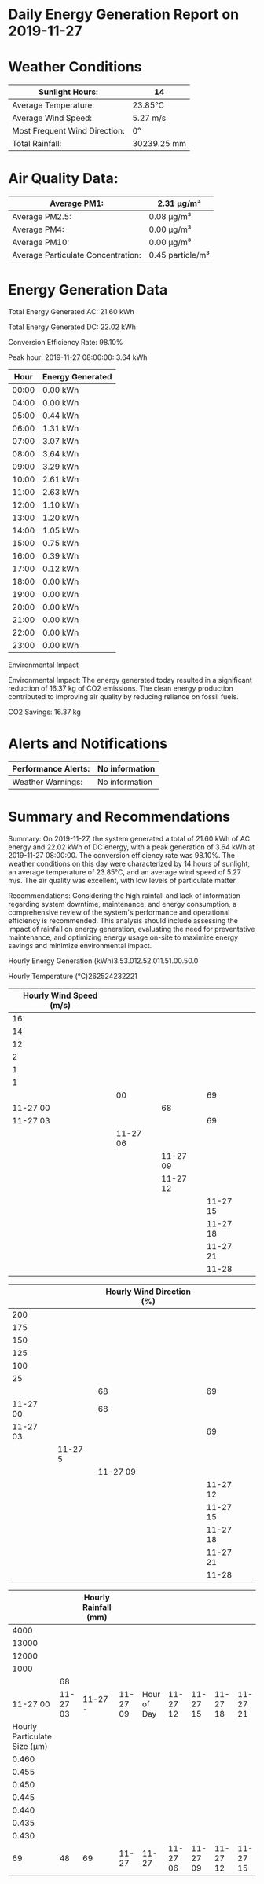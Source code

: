 # Daily Energy Generation Report on 2019-11-27

# Weather Conditions

|Sunlight Hours:|14|
|---|---|
|Average Temperature:|23.85°C|
|Average Wind Speed:|5.27 m/s|
|Most Frequent Wind Direction:|0°|
|Total Rainfall:|30239.25 mm|

# Air Quality Data:

|Average PM1:|2.31 μg/m³|
|---|---|
|Average PM2.5:|0.08 μg/m³|
|Average PM4:|0.00 μg/m³|
|Average PM10:|0.00 μg/m³|
|Average Particulate Concentration:|0.45 particle/m³|

# Energy Generation Data

Total Energy Generated AC: 21.60 kWh

Total Energy Generated DC: 22.02 kWh

Conversion Efficiency Rate: 98.10%

Peak hour: 2019-11-27 08:00:00: 3.64 kWh

|Hour|Energy Generated|
|---|---|
|00:00|0.00 kWh|
|04:00|0.00 kWh|
|05:00|0.44 kWh|
|06:00|1.31 kWh|
|07:00|3.07 kWh|
|08:00|3.64 kWh|
|09:00|3.29 kWh|
|10:00|2.61 kWh|
|11:00|2.63 kWh|
|12:00|1.10 kWh|
|13:00|1.20 kWh|
|14:00|1.05 kWh|
|15:00|0.75 kWh|
|16:00|0.39 kWh|
|17:00|0.12 kWh|
|18:00|0.00 kWh|
|19:00|0.00 kWh|
|20:00|0.00 kWh|
|21:00|0.00 kWh|
|22:00|0.00 kWh|
|23:00|0.00 kWh|

Environmental Impact

Environmental Impact: The energy generated today resulted in a significant reduction of 16.37 kg of CO2 emissions. The clean energy production contributed to improving air quality by reducing reliance on fossil fuels.

CO2 Savings: 16.37 kg

# Alerts and Notifications

|Performance Alerts:|No information|
|---|---|
|Weather Warnings:|No information|

# Summary and Recommendations

Summary: On 2019-11-27, the system generated a total of 21.60 kWh of AC energy and 22.02 kWh of DC energy, with a peak generation of 3.64 kWh at 2019-11-27 08:00:00. The conversion efficiency rate was 98.10%. The weather conditions on this day were characterized by 14 hours of sunlight, an average temperature of 23.85°C, and an average wind speed of 5.27 m/s. The air quality was excellent, with low levels of particulate matter.

Recommendations: Considering the high rainfall and lack of information regarding system downtime, maintenance, and energy consumption, a comprehensive review of the system's performance and operational efficiency is recommended. This analysis should include assessing the impact of rainfall on energy generation, evaluating the need for preventative maintenance, and optimizing energy usage on-site to maximize energy savings and minimize environmental impact.

Hourly Energy Generation (kWh)3.53.012.52.011.51.00.50.0

Hourly Temperature (°C)262524232221

|Hourly Wind Speed (m/s)| | | | |
|---|---|---|---|---|
|16| | | | |
|14| | | | |
|12| | | | |
|2| | | | |
|1| | | | |
|1| | | | |
| |00| |69| |
|11-27 00| |68| | |
|11-27 03| | |69| |
| |11-27 06| | | |
| | |11-27 09| | |
| | |11-27 12| | |
| | | |11-27 15| |
| | | |11-27 18| |
| | | |11-27 21| |
| | | |11-28| |

| | |Hourly Wind Direction (%)| | |
|---|---|---|---|---|
|200| | | | |
|175| | | | |
|150| | | | |
|125| | | | |
|100| | | | |
|25| | | | |
| | |68|69| |
|11-27 00| |68| | |
|11-27 03| | |69| |
| |11-27 5| | | |
| | |11-27 09| | |
| | | |11-27 12| |
| | | |11-27 15| |
| | | |11-27 18| |
| | | |11-27 21| |
| | | |11-28| |

| | |Hourly Rainfall (mm)| | | | | | | | | |
|---|---|---|---|---|---|---|---|---|---|---|---|
|4000| | | | | | | | | | | |
|13000| | | | | | | | | | | |
|12000| | | | | | | | | | | |
|1000| | | | | | | | | | | |
| |68| | | | | | | | | | |
|11-27 00|11-27 03|11-27 -|11-27 09|Hour of Day|11-27 12|11-27 15|11-27 18|11-27 21|11-28 00| | |
|Hourly Particulate Size (µm)| | | | | | | | | | | |
|0.460| | | | | | | | | | | |
|0.455| | | | | | | | | | | |
|0.450| | | | | | | | | | | |
|0.445| | | | | | | | | | | |
|0.440| | | | | | | | | | | |
|0.435| | | | | | | | | | | |
|0.430| | | | | | | | | | | |
|69|48|69|11-27|11-27|11-27 06|11-27 09|11-27 12|11-27 15|11-27 21|11-28|Hour of Day|